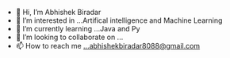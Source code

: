 - 👋 Hi, I’m Abhishek Biradar
- 👀 I’m interested in ...Artifical intelligence and Machine Learning
- 🌱 I’m currently learning ...Java and Py
- 💞️ I’m looking to collaborate on ...
- 📫 How to reach me ...abhishekbiradar8088@gmail.com

<!---
AbhishekBiradar9/AbhishekBiradar9 is a ✨ special ✨ repository because its `README.md` (this file) appears on your GitHub profile.
You can click the Preview link to take a look at your changes.
--->
